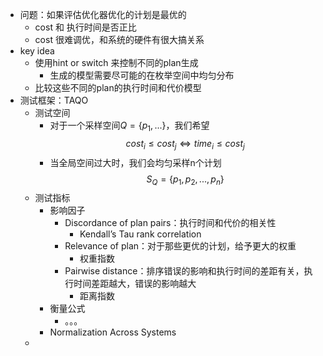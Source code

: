 - 问题：如果评估优化器优化的计划是最优的
	- cost 和 执行时间是否正比
	- cost 很难调优，和系统的硬件有很大搞关系
- key idea
	- 使用hint or switch 来控制不同的plan生成
		- 生成的模型需要尽可能的在枚举空间中均匀分布
	- 比较这些不同的plan的执行时间和代价模型
- 测试框架：TAQO
	- 测试空间
		- 对于一个采样空间$Q = \{p_1, ...\}$，我们希望
		  $$cost_i \leq cost_j \Leftrightarrow time_i \leq cost_j$$
		- 当全局空间过大时，我们会均匀采样n个计划
		  $$S_Q = \{p_1, p_2,...,p_n\}$$
	- 测试指标
		- 影响因子
			- Discordance of plan pairs：执行时间和代价的相关性
				- Kendall’s Tau rank correlation
			- Relevance of plan：对于那些更优的计划，给予更大的权重
				- 权重指数
			- Pairwise distance：排序错误的影响和执行时间的差距有关，执行时间差距越大，错误的影响越大
				- 距离指数
		- 衡量公式
			- 。。。
		- Normalization Across Systems
	-